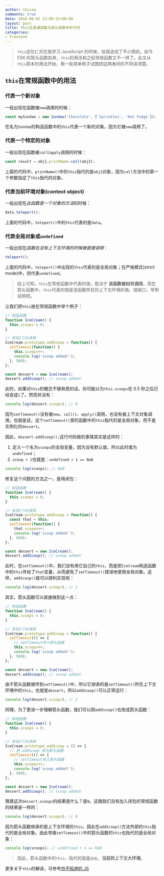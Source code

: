 ```yaml
---
author: shisaq
comments: true
date: 2018-06-03 23:09:21+00:00
layout: post
title: this在普通函数与箭头函数中的不同
categories:
- frontend
---
```


> `this`这位仁兄在我学习 JavaScript 的时候，给我造成了不小困扰。如今 ES6 的箭头函数到来，`this`的用法和之前常规函数又不一样了。此文从`this`原本的用法开始，用一些简单例子试图把这两者间的不同讲清楚。

## `this`在常规函数中的用法

### 代表一个新对象

一般出现在函数被`new`调用的时候：

```javascript
const mySundae = new Sundae('Chocolate', ['Sprinkles', 'Hot Fudge']);
```

在名为`Sundae`的构造函数中的`this`代表一个新的对象，因为它被`new`调用了。

### 代表一个特定的对象

一般出现在函数被`call`/`apply`调用的时候：

```javascript
const result = obj1.printName.call(obj2);
```

上面的代码中，`printName()`中的`this`指代的是`obj2`对象，因为`call`方法中的第一个参数指定了`this`指代的对象。

### 代表当前环境对象(context object)

一般出现在*此函数是一个对象的方法*的时候：

```javascript
data.teleport();
```

上面的代码中，`teleport()`中的`this`代表的是`data`。

### 代表全局对象或`undefined`

一般出现在*函数在没有上下文环境的时候被直接调用*：

```javascript
teleport();
```

上面的代码中，`teleport()`中出现的`this`代表的是全局对象；在严格模式(strict mode)中，则代表`undefined`。

> 综上可知，`this`在常规函数中代表的值，取决于 **该函数被如何调用**。而在箭头函数中，`this`代表的值是该函数所在的上下文环境的值。很拗口，举例说明吧。

让我们把`this`放在常规函数中举个例子：

```javascript
// 构造函数
function IceCream() {
  this.scoops = 0;
}

// 多加1勺冰淇淋
IceCream.prototype.addScoop = function() {
  setTimeout(function() {
    this.scoops++;
    console.log('scoop added!');
  }, 500);
};

const dessert = new IceCream();
dessert.addScoop(); // scoop added!
```

此时，如果对`this`的概念不够熟悉的话，你可能以为`this.scoops`在 0.5 秒之后已经变成`1`了。然而并没有：

```javascript
console.log(dessert.scoops); // 0
```

因为`setTimeout()`没有被`new`、`call()`、`apply()`调用，也没有被上下文对象调用。也就是说，这个`setTimeout()`里的函数中的`this`指代的是全局对象，而不是实例化的`dessert`。

因此，`dessert.addScoop();`这行代码做的事情其实是这样的：

1.  定义一个名为`scoops`的全局变量，因为没有默认值，所以此时值为`undefined`；
2.  `scoop + 1`也就是：`undefined + 1 == NaN`

```javascript
console.log(scoops); // NaN
```

修复这个问题的方法之一，是用闭包：

```javascript
// 构造函数
function IceCream() {
  this.scoops = 0;
}

// 多加1勺冰淇淋
IceCream.prototype.addScoop = function() {
  const that = this;
  setTimeout(function() {
    that.scoops++;
    console.log('scoop added!');
  }, 500);
};

const dessert = new IceCream();
dessert.addScoop(); // scoop added!
```

此时，在`setTimeout()`中，我们没有用它自己的`this`，而是把`IceCream`构造函数中的`this`传给了`that`变量，从而避免了`setTimeout()`错误地使用全局对象。这样，`addScoop()`就可以顺利实现啦：

```javascript
console.log(dessert.scoops); // 1
```

其实，箭头函数可以直接做到这一点：

```javascript
// 构造函数
function IceCream() {
  this.scoops = 0;
}

// 多加1勺冰淇淋
IceCream.prototype.addScoop = function() {
  setTimeout(() => {
    // setTimeout传入箭头函数
    this.scoops++;
    console.log('scoop added!');
  }, 500);
};

const dessert = new IceCream();
dessert.addScoop(); // scoop added!
```

由于箭头函数被传到`setTimeout()`中，所以它继承的是`setTimeout()`所在上下文环境中的`this`，也就是`dessert`，所以`addScoop()`可以正常运行：

```javascript
console.log(dessert.scoops); // 1
```

同理，为了更进一步理解箭头函数，我们可以把`addScoop()`也改成箭头函数：

```javascript
// 构造函数
function IceCream() {
  this.scoops = 0;
}

// 多加1勺冰淇淋
IceCream.prototype.addScoop = () => {
  // 把 addScoop 改为箭头函数
  setTimeout(() => {
    // setTimeout传入箭头函数
    this.scoops++;
    console.log('scoop added!');
  }, 500);
};

const dessert = new IceCream();
dessert.addScoop(); // scoop added!
```

猜猜这次`dessert.scoops`的结果是什么？是`0`。这跟我们没有加入闭包的常规函数的结果是一样的：

```javascript
console.log(dessert.scoops); // 0
```

因为箭头函数继承的是上下文环境的`this`。因此在`addScoop()`方法外部的`this`指代的是全局对象。由此导致`setTimeout()`中的箭头函数的`this`也指代的是全局对象：

```javascript
console.log(scoops); // undefined + 1 == NaN
```

> 因此，箭头函数中的`this`，指代的就是`此处`，**当前的上下文大环境**。

更多关于`this`的解读，可参考[你不知道的 JS](https://github.com/getify/You-Dont-Know-JS/blob/master/this%20%26%20object%20prototypes/ch2.md)
